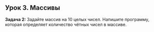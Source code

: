 
## Урок 3. Массивы

__Задача 2:__ Задайте массив на 10 целых чисел. Напишите программу, которая определяет количество чётных чисел в массиве.